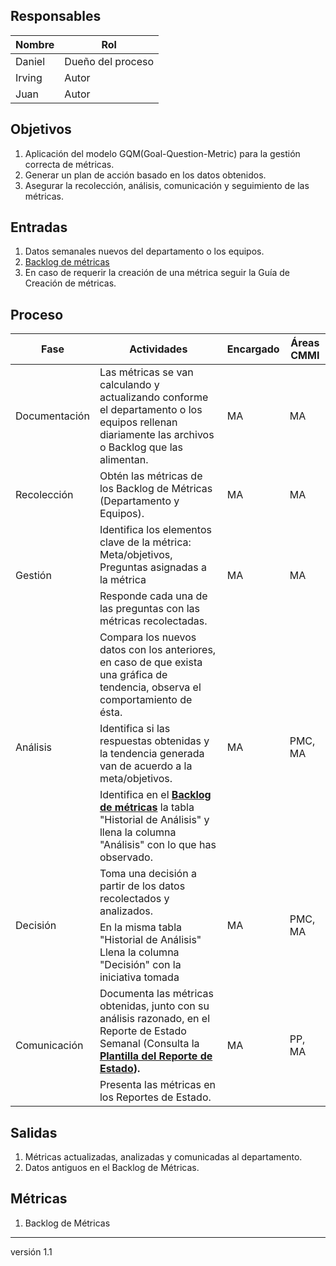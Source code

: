 ## Responsables
 Nombre     | Rol
-----------|------------------
Daniel     | Dueño del proceso
Irving      | Autor
Juan   | Autor

## Objetivos
1. Aplicación del modelo GQM(Goal-Question-Metric) para la gestión correcta de métricas.
2. Generar un plan de acción basado en los datos obtenidos.
3. Asegurar la recolección, análisis, comunicación y seguimiento de las métricas.

## Entradas
1. Datos semanales nuevos del departamento o los equipos.
2. <a href="https://docs.google.com/spreadsheets/d/1RpU0kmGCRSH35LN6ZTPPkAXsNAeiS_OLvBdqoJsp060/edit#gid=297985474">Backlog de métricas</a>
3. En caso de requerir la creación de una métrica seguir la Guía de Creación de métricas.


## Proceso
<table>
  <thead>
    <tr>
      <th>Fase</th>
      <th>Actividades</th>
      <th>Encargado</th>
      <th>Áreas CMMI</th>
    </tr>
  </thead>
  <tbody>
    <tr>
      <td>Documentación</td>
      <td>Las métricas se van calculando y actualizando conforme el departamento o los equipos rellenan diariamente las archivos o Backlog que las alimentan. </td>
      <td>MA</td>
      <td>MA</td>
    </tr>
    <tr>
      <td>Recolección</td>
      <td>Obtén las métricas de los Backlog de Métricas (Departamento y Equipos). </td>
      <td>MA</td>
      <td>MA</td>
    </tr>
    <tr>
     <td rowspan="2">Gestión</td>
     <td>Identifica los elementos clave de la métrica: Meta/objetivos, Preguntas asignadas a la métrica</td>
     <td rowspan="2">MA</td>
     <td rowspan="2">MA</td>
    </tr>
    <tr>
    <td> Responde cada una de las preguntas con las métricas recolectadas.</td>
    </tr>
    <tr>
      <td rowspan="3">Análisis</td>
      <td>Compara los nuevos datos con los anteriores, en caso de que exista una gráfica de tendencia, observa el comportamiento de ésta.</td>
      <td rowspan="3">MA</td>
      <td rowspan="3">PMC, MA</td>
    </tr>
    <tr>
      <td> Identifica si las respuestas obtenidas y la tendencia generada van de acuerdo a la meta/objetivos.
      </td>
    </tr>
    <tr>
      <td>Identifica en el <a href="https://docs.google.com/spreadsheets/d/1RpU0kmGCRSH35LN6ZTPPkAXsNAeiS_OLvBdqoJsp060/edit#gid=297985474"><strong>Backlog de métricas</strong></a> la tabla "Historial de Análisis" y llena la columna "Análisis" con lo que has observado.</td>
    </tr>
    <tr>
        <td rowspan="2">Decisión</td>
        <td>Toma una decisión a partir de los datos recolectados y analizados.</td>
        <td rowspan="2">MA</td>
        <td rowspan="2">PMC, MA</td>
    </tr>
    <tr>
        <td>En la misma tabla "Historial de Análisis" Llena la columna "Decisión" con la iniciativa tomada</td>
    </tr>
    <tr>
      <td rowspan="3">Comunicación</td>
      <td>Documenta las métricas obtenidas, junto con su análisis razonado, en el Reporte de Estado Semanal (Consulta la <a href="https://drive.google.com/drive/u/1/folders/1XZxtdq3RoWhYY6TDnYhSzn36lIpbwFja"><strong>Plantilla del Reporte de Estado<strong></a>). </td>
      <td rowspan="3">MA</td>
      <td rowspan="3">PP, MA</td>
    </tr>
    <tr>
      <td>Presenta las métricas en los Reportes de Estado.</td>
    </tr>
  </tbody>
</table>

## Salidas
1. Métricas actualizadas, analizadas y comunicadas al departamento.
2. Datos antiguos en el Backlog de Métricas.

## Métricas
1. Backlog de Métricas

***
versión 1.1
